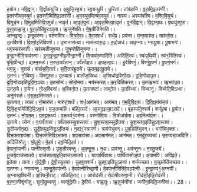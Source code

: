 

  
ह॒योन। नवि॒द्वान्। वि॒द्वाँअ॑युजि। अ॒यु॒जि॒स्व॒यं। स्व॒यन्धु॒रि। धु॒रितां। तांव॑हामि। व॒हा॒मि॒प्र॒तर॑णीं। प्र॒तर॑णीमव॒स्युवं॑। प्र॒तर॑णी॒मिति॑प्र॒ऽतर॑णीं। अ॒व॒स्युव॒मित्य॑व॒स्युवं॑।। नास्य॑। अस्या॑वश्मि। व॒श्मि॒वि॒मुचं॑। वि॒मुचं॒न। वि॒मुच॒मिति॑वि॒ऽमुचं॑। नावृतं॑। आ॒वृतं॒पुनः॑। आ॒वृत॒मित्या॒ऽवृतं॑। पुन॑र्वि॒द्वान्। वि॒द्वान्प॒थः। प॒थःपु॑रए॒ता। पु॒र॒ए॒तऋ॒जु। पु॒र॒ए॒तेति॑पु॒रःऽए॒ता। ऋ॒जुने॑षति। ने॒ष॒तीति॑नेषति।।  
अग्न॒इन्द्रः॑। इन्द्र॒वरु॑णः। वरु॑णमित्र। मि॒त्र॒दे॒वाः॒। दे॒वा॒श्शर्ध॑। शर्ध॒प्र। प्रय॑न्त। य॒न्त॒मारु॑त। मारु॑तो॒त। उ॒तवि॑ष्णॊ। वि॒ष्णॊ॒इति॑विष्णॊ।। उ॒भानास॑त्या। नास॑त्यारु॒द्रः। रु॒द्रोअध॑। अध॒ग्नाः। ग्नाःपू॒षा। पू॒षाभगः॑। भग॒स्सर॑स्वती। सर॑स्वतीजुषन्त। जु॒ष॒न्तेति॑जुषन्त।।  
इ॒न्द्रा॒ग्नीमि॒त्राव॑रुणा। इ॒न्द॒इ॒न्द्रा॒ग्नीइती॑न्द्रा॒ग्नी। मि॒त्राव॑रु॒णादि॑तिं। अदि॑तिं॒स्वः॑। स्वः॑पृथि॒वीं। स्व॑१॒॑रिति॑स्वः॑। पृ॒थि॒वीन्द्यां। द्याम्म॒रुतः॑। म॒रुतः॒पर्व॑तान्। पर्व॑ताँअ॒पः। अ॒पइत्य॒पः।। हु॒वेविष्णुं॑। विष्णुं॑पू॒षणं॑। पू॒षणं॒भगं॑। भग॒न्नु। नुशसं॑। शंसं॑स॒वि॒तारं॑। स॒वि॒तार॑मू॒तये॑। ऊ॒तय॒इत्यू॒तये॑।।  
उ॒तनः॑। नो॒विष्णुः॑। विष्णु॑रु॒त। उ॒तवातः॑। वातो॑अ॒स्रिधः॑। अ॒स्रिधो॑द्रविणॊ॒दाः। द्र॒वि॒णॊदाउ॒त। द्र॒वि॒णॊदाइति॑द्र॒वि॒णः॒ऽदाः। उ॒तसोमः॑। सोमो॒मयः॑। मय॑स्करत्। क॒र॒दिति॑करत्।। उ॒तऋ॒भवः॑। ऋ॒भव॑उ॒त। उ॒तरा॒ये। रा॒येनः॑। नो॒अ॒श्विना॑। अ॒श्विनो॒त। उ॒तत्वष्टा॑। त्वष्टो॒त। उ॒तविभ्वा॑। विभ्वानु॑। विभ्वेति॒विऽभ्वा॑। अनु॑मंसते। मं॒स॒त॒इति॑मंसते।।  
उ॒तत्यत्। त्यन्नः॑। नो॒मारु॑तं। मारु॑तं॒शर्धः॑। शर्ध॒आग॑मत्। आग॑मत्। ग॒म॒द्दि॒वि॒क्ष॒यं। दि॒वि॒क्ष॒यंय॑ज॒तं। दि॒वि॒क्ष॒यमिति॑दि॒वि॒ऽक्ष॒यं। य॒ज॒तम्बर्हिः॑। बर्हि॑रा॒सदे॑। आ॒सद॒इत्या॒ऽसदे॑।। बृह॒स्पति॒श्शर्म॑। शर्म॑पू॒षा। पू॒षोत। उ॒तनः॑। नो॒य॒म॒त्। य॒म॒द्वरू॒थ्यं॑। व॒रू॒थ्यं॑१॒॑वरु॑णः। वरु॑णॊमि॒त्रः। मि॒त्रोअ॑र्य॒मा। अ॒र्य॒मेत्य॑र्य॒मा।।  
उ॒तत्ये। त्येनः॑। नः॒पर्व॑तासः॑। पर्व॑तासस्सु॒शस्तयः॑। सु॒श॒स्तय॒स्सुदी॒तयः॑। सु॒श॒स्तय॒इति॑सु॒ऽश॒स्तयः॑। सु॒दीयतो॑न॒द्यः॑। सु॒दी॒तय॒इति॑सु॒ऽदी॒तयः॑। न॒द्य॑१॒॑स्त्राम॑णे। त्राम॑णेभुवन्। भु॒व॒न्निति॑भुवन्।। भगो॑विभ॒क्ता। वि॒भ॒क्ताशव॑सा। वि॒भ॒क्तेति॑वि॒ऽभ॒क्ता। शव॒साव॑सा। अव॒साग॑मत्। आग॑मत्। ग॒म॒दु॑रु॒व्यचाः॑। उ॒रु॒व्यचा॒अदि॑तिं। अदि॑तिंश्रोतु। श्रो॒तु॒मे॒। मे॒हवं॑। हव॒मिति॒हवं॑।।  
दे॒वानां॒पत्नीः॑। पत्नी॑रुश॒तीः। उ॒श॒तीर॑वन्तु। अ॒व॒न्तु॒नः॒। नः॒प्र। प्राव॑न्तु। अव॑न्तुनः। न॒स्तु॒जये॑। तु॒जये॒वाज॑सातये। वाज॑सातय॒इति॒वाज॑ऽसातये।। याःपार्थि॑वासः। पार्थि॑वासोअ॒पां। अ॒पामपि॑। अपि॑व्र॒ते। व्र॒तेताः। तानः॑। नो॒दे॒वीः॒। दे॒वी॒स्सु॒हवाः॑। सु॒हवा॒श्शर्म॑। सु॒हवा॒इति॑सु॒ऽहवाः॑। शर्म॑यच्छत। य॒च्छ॒तेति॑यच्छत।।  
उ॒तग्नाः। ग्नाव्य॑न्तु। व्य॒न्तु॒दे॒वप॑त्नीः। दे॒वप॑त्नीरिन्द्रा॒णी। दे॒वप॑त्नी॒रिति॑दे॒वऽप॑त्नीः। इ॒न्द्रा॒ण्य॑१॒॑अ॒ग्नयी॑। अ॒ग्नाय्य॒श्विनी॑। अ॒श्विनी॒राट्। राळिति॒राट्।। आरोद॑सी। रोद॑सीवरुणा॒नी। रोद॑सी॒इति॒रोद॑सी। व॒रु॒णा॒नीशृ॑णॊतु। शृ॒णो॒तु॒व्यन्तु॑। व्यन्तु॑दे॒वीः। दे॒वीर्यः। यऋ॒तुः। ऋ॒तुर्जनी॑नां। जनी॑ना॒मिति॒जनी॑नां।। 28।।  
